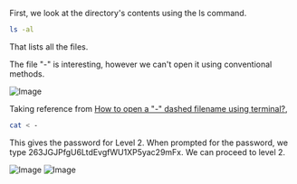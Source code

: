 First, we look at the directory's contents using the ls command.

```bash 
ls -al
```
That lists all the files. 

The file "-" is interesting, however we can't open it using conventional methods.

![Image](https://github.com/user-attachments/assets/22edad62-2fce-4375-a013-6d710938f0ed)

Taking reference from [How to open a "-" dashed filename using terminal?](https://stackoverflow.com/questions/42187323/how-to-open-a-dashed-filename-using-terminal),

```bash
cat < - 
```
This gives the password for Level 2. When prompted for the password, we type 263JGJPfgU6LtdEvgfWU1XP5yac29mFx. We can proceed to level 2.

![Image](https://github.com/user-attachments/assets/1773a286-ea23-4072-9fac-a5ab9fe4cc36)
![Image](https://github.com/user-attachments/assets/ef73574b-c2bf-4291-a86e-b3a673604b1b)
